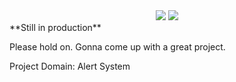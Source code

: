 <div align="center">
<img src="https://img.shields.io/badge/Java-ED8B00?style=for-the-badge&logo=java&logoColor=white">
 <img src="https://img.shields.io/badge/Android-3DDC84?style=for-the-badge&logo=android&logoColor=white">
</div>
**Still in production**

Please hold on. Gonna come up with a great project.

Project Domain: Alert System

